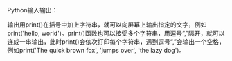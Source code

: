 Python输入输出：

输出用print()在括号中加上字符串，就可以向屏幕上输出指定的文字，例如print('hello, world')。print()函数也可以接受多个字符串，用逗号“,”隔开，就可以连成一串输出，此时print()会依次打印每个字符串，遇到逗号“,”会输出一个空格，例如print('The quick brown fox', 'jumps over', 'the lazy dog')。

